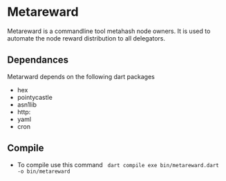 # Metareward
Metareward is a commandline tool metahash node owners. It is used to automate the node reward distribution to all delegators.

## Dependances
Metarward depends on the following dart packages
- hex
- pointycastle
- asn1lib
- http:
- yaml
- cron

## Compile
- To compile use this command
``` dart compile exe bin/metareward.dart -o bin/metareward```
